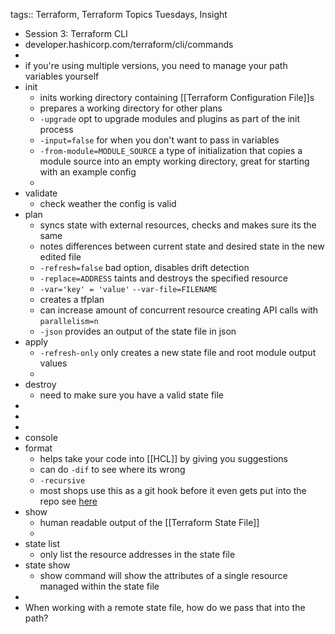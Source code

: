 tags:: Terraform, Terraform Topics Tuesdays, Insight

- Session 3: Terraform CLI
- developer.hashicorp.com/terraform/cli/commands
-
- if you're using multiple versions, you need to manage your path variables yourself
- init
	- inits working directory containing [[Terraform Configuration File]]s
	- prepares a working directory for other plans
	- `-upgrade` opt to upgrade modules and plugins as part of the init process
	- `-input=false` for when you don't want to pass in variables
	- `-from-module=MODULE_SOURCE` a type of initialization that copies a module source into an empty working directory, great for starting with an example config
	-
- validate
	- check weather the config is valid
- plan
	- syncs state with external resources, checks and makes sure its the same
	- notes differences between current state and desired state in the new edited file
	- `-refresh=false` bad option, disables drift detection
	- `-replace=ADDRESS` taints and destroys the specified resource
	- `-var='key' = 'value'` `--var-file=FILENAME`
	- creates a tfplan
	- can increase amount of concurrent resource creating API calls with `parallelism=n`
	- `-json` provides an output of the state file in json
- apply
	- `-refresh-only` only creates a new state file and root module output values
	-
- destroy
	- need to make sure you have a valid state file
-
-
-
- console
- format
	- helps take your code into [[HCL]] by giving you suggestions
	- can do `-dif` to see where its wrong
	- `-recursive`
	- most shops use this as a git hook before it even gets put into the repo see [here](https://github.com/antonbabenko/pre-commit-terraform)
- show
	- human readable output of the [[Terraform State File]]
	-
- state list
	- only list the resource addresses in the state file
- state show
	- show command will show the attributes of a single resource managed within the state file
-
- When working with a remote state file, how do we pass that into the path?